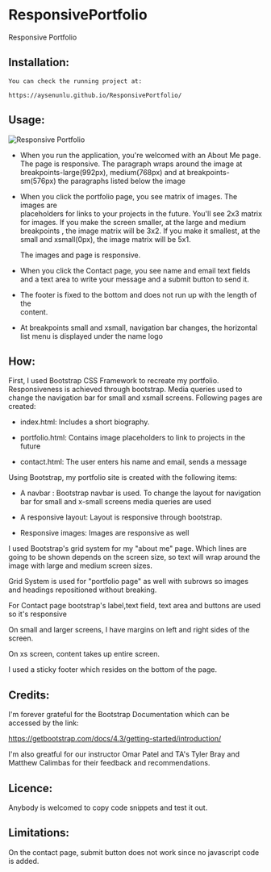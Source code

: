 # ResponsivePortfolio

Responsive Portfolio

## Installation: ##

    You can check the running project at: 

    https://aysenunlu.github.io/ResponsivePortfolio/

## Usage: ##

   ![Responsive Portfolio](assets/images/ResponsivePortfolio.gif)

   - When you run the application, you're welcomed with an About Me page.
     The page is responsive. The paragraph wraps around the image at breakpoints-large(992px), medium(768px) and at breakpoints-sm(576px) the paragraphs listed below the image

   - When you click the portfolio page, you see matrix of images. The images are      
     placeholders for links to your projects in the future. You'll see 2x3 matrix for images. If you make the screen smaller, at the large and medium breakpoints , the image matrix will be 3x2. If you make it smallest, at the small and xsmall(0px), the image matrix will be 5x1. 
     
     The images and page is responsive.

   - When you click the Contact page, you see name and email text fields and a text 
     area to write your message and a submit button to send it.  

   - The footer is fixed to the bottom and does not run up with the length of the   
     content.   

   - At breakpoints small and xsmall, navigation bar changes, the horizontal list menu 
     is displayed under the name logo

## How: ##

First, I used Bootstrap CSS Framework to recreate my portfolio. Responsiveness is achieved through bootstrap. Media queries used to change the navigation bar for small and xsmall screens. Following pages are created:

- index.html: Includes a short biography.

- portfolio.html: Contains image placeholders to link to projects in the future

- contact.html: The user enters his name and email, sends a message

Using Bootstrap, my portfolio site is created with the following items:


- A navbar : Bootstrap navbar is used. To change the layout for navigation bar for small and x-small screens media queries are used 

- A responsive layout: Layout is responsive through bootstrap.

- Responsive images: Images are responsive as well

I used Bootstrap's grid system for my "about me" page. Which lines are going to be shown depends on the screen size, so text will wrap around the image with large and medium screen sizes.

Grid System is used for "portfolio page" as well with subrows so images and headings repositioned without breaking.

For Contact page bootstrap's label,text field, text area and buttons are used so it's responsive

On small and larger screens, I have margins on left and right sides of the screen. 

On xs screen, content takes up entire screen.

I used a sticky footer which resides on the bottom of the page.

## Credits: ## 

I'm forever grateful for the Bootstrap Documentation which can be accessed by the link:

https://getbootstrap.com/docs/4.3/getting-started/introduction/

I'm also greatful for our instructor Omar Patel and TA's Tyler Bray and Matthew Calimbas for their feedback and recommendations.

## Licence: ##

Anybody is welcomed to copy code snippets and test it out.

## Limitations: ##

On the contact page, submit button does not work since no javascript code is added.



